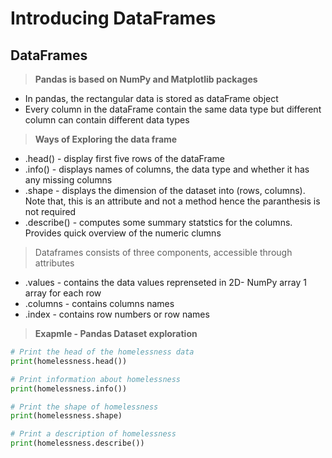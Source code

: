 # Introducing DataFrames
## DataFrames
>**Pandas is based on NumPy and Matplotlib packages**
- In pandas, the rectangular data is stored as dataFrame object
- Every column in the dataFrame contain the same data type but different column can contain different data types

>**Ways of Exploring the data frame**
- .head() - display first five rows of the dataFrame
- .info() - displays names of columns, the data type and whether it has any missing columns
- .shape  - displays the dimension of the dataset into (rows, columns). Note that, this is an attribute and not a method hence the paranthesis is not required
- .describe() - computes some summary statstics for the columns. Provides quick overview of the numeric clumns
> Dataframes consists of three components, accessible through attributes
- .values - contains the data values reprenseted in 2D- NumPy array 1 array for each row 
- .columns - contains columns names
- .index - contains row numbers or row names

>**Exapmle - Pandas Dataset exploration**
```python
# Print the head of the homelessness data
print(homelessness.head())

# Print information about homelessness
print(homelessness.info())

# Print the shape of homelessness
print(homelessness.shape)

# Print a description of homelessness
print(homelessness.describe())
```
